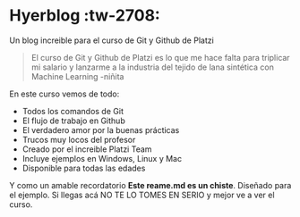 # Hyerblog :tw-2708:
Un blog increible para el curso de Git y Github de Platzi
>El curso de Git y Github de Platzi es lo que me hace falta para triplicar mi salario y lanzarme a la industria del tejido de lana sintética con Machine Learning
>-niñita

En este curso vemos de todo:
* Todos los comandos de Git
* El flujo de trabajo en Github
* El verdadero amor por la buenas prácticas
* Trucos muy locos del profesor
* Creado por el increible Platzi Team
* Incluye ejemplos en Windows, Linux y Mac
* Disponible para todas las edades

Y como un amable recordatorio **Este reame.md es un chiste**. Diseñado para el ejemplo. Si llegas acá NO TE LO TOMES EN SERIO y mejor ve a ver el curso. 
